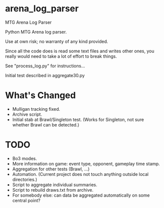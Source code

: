 # arena_log_parser
MTG Arena Log Parser

Python MTG Arena log parser.

Use at own risk; no warranty of any kind provided.

Since all the code does is read some text files and writes other ones, you really would need to
take a lot of effort to break things.

See "process_log.py" for instructions...

Initial test described in aggregate30.py

# What's Changed

- Mulligan tracking fixed.
- Archive script.
- Initial stab at Brawl/Singleton test. (Works for Singleton, not sure whether Brawl can be 
detected.)

# TODO

- Bo3 modes.
- More information on game: event type, opponent, gameplay time stamp.
- Aggregation for other tests (Brawl, ...)
- Automation. (Current project does not touch anything outside local directories.)
- Script to aggregate individual summaries.
- Script to rebuild draws.txt from archive.
- For somebody else: can data be aggregated automatically on some central point?
